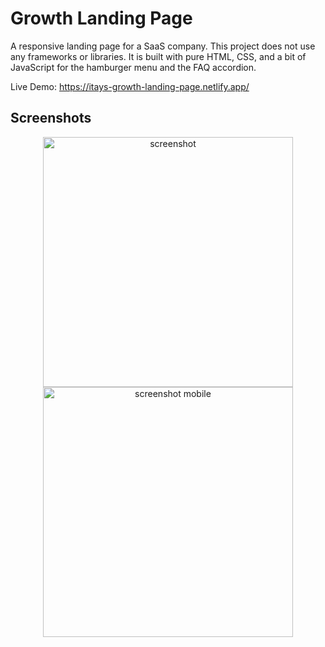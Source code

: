 # Growth Landing Page

A responsive landing page for a SaaS company. This project does not use any frameworks or libraries. It is built with pure HTML, CSS, and a bit of JavaScript for the hamburger menu and the FAQ accordion.

Live Demo: https://itays-growth-landing-page.netlify.app/

## Screenshots

<div align="center">
  <img align="top" src="./assets/Screenshot.jpeg" width="400" alt="screenshot" />
  <img align="top" src="./assets/Screenshot_mobile.jpeg" width="400" alt="screenshot mobile"/>
</div>

